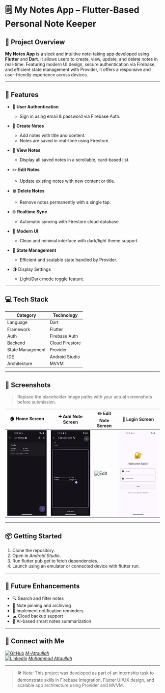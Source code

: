 # 🗒️ My Notes App – Flutter-Based Personal Note Keeper

## 🚀 Project Overview

**My Notes App** is a sleek and intuitive note-taking app developed using **Flutter** and **Dart**. It allows users to create, view, update, and delete notes in real-time. Featuring modern UI design, secure authentication via Firebase, and efficient state management with Provider, it offers a responsive and user-friendly experience across devices.

---

## 🌟 Features

- 🔐 **User Authentication**
  - Sign in using email & password via Firebase Auth.

- 📝 **Create Notes**
  - Add notes with title and content.
  - Notes are saved in real-time using Firestore.

- 📃 **View Notes**
  - Display all saved notes in a scrollable, card-based list.

- ✏️ **Edit Notes**
  - Update existing notes with new content or title.

- 🗑️ **Delete Notes**
  - Remove notes permanently with a single tap.

- 🌐 **Realtime Sync**
  - Automatic syncing with Firestore cloud database.

- 🎨 **Modern UI**
  - Clean and minimal interface with dark/light theme support.

- 🧠 **State Management**
  - Efficient and scalable state handled by Provider.

- 🌗 Display Settings
  - Light/Dark mode toggle feature.

---

## 💻 Tech Stack

| Category         | Technology        |
|------------------|-------------------|
| Language         | Dart              |
| Framework        | Flutter           |
| Auth             | Firebase Auth     |
| Backend          | Cloud Firestore   |
| State Management | Provider          |
| IDE              | Android Studio    |
| Architecture     | MVVM              |

---

## 📸 Screenshots

> Replace the placeholder image paths with your actual screenshots before submission.

| 🏠 Home Screen | ➕ Add Note Screen | ✏️ Edit Note Screen | 🔐 Login Screen |
|----------------|-------------------|---------------------|----------------|
| ![Home](screenshots/home.png) | ![Add](screenshots/add_note.png) | ![Edit](screenshots/edit_note.png) | ![Login](screenshots/login.png) |

---

## 📦 Getting Started

1. Clone the repository.
2. Open in *Android Studio*.
3. Run flutter pub get to fetch dependencies.
4. Launch using an emulator or connected device with flutter run.

---

## 🔮 Future Enhancements

- 🔍 Search and filter notes
- 📌 Note pinning and archiving
- 🔔 Implement notification reminders.
- ☁ Cloud backup support
- 🧠 AI-based smart notes summarization

---

## 🤝 Connect with Me

[![GitHub](https://img.shields.io/badge/GitHub-000?logo=github&logoColor=white)](https://github.com/M-Attaullah) [*M-Attaullah*](https://github.com/M-Attaullah)  
[![LinkedIn](https://img.shields.io/badge/LinkedIn-0077B5?logo=linkedin&logoColor=white)](https://www.linkedin.com/in/muhammad-attaullah-705764333/) [*Muhammad Attaullah*](https://www.linkedin.com/in/muhammad-attaullah-705764333/)

---

> 🛠️ *Note:*  This project was developed as part of an internship task to demonstrate skills in Firebase integration, Flutter UI/UX design, and scalable app architecture using Provider and MVVM.

